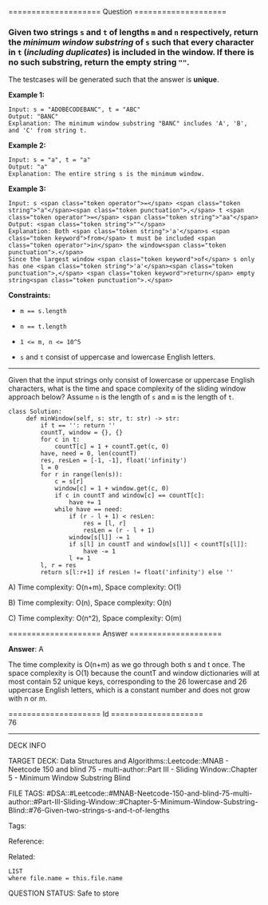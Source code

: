 ==================== Question ====================  

### Given two strings `s` and `t` of lengths `m` and `n` respectively, return the _**minimum window substring**_ of `s` such that every character in `t` (_**including duplicates**_) is included in the window. If there is no such substring, return the empty string `""`.

The testcases will be generated such that the answer is **unique**.

**Example 1:**

<!-- codeblock-start -->
<pre><code>Input: s = "ADOBECODEBANC", t = "ABC"
Output: "BANC"
Explanation: The minimum window substring "BANC" includes 'A', 'B', and 'C' from string t.
</code></pre>
<!-- codeblock-end -->

**Example 2:**

<!-- codeblock-start -->
<pre><code>Input: s = "a", t = "a"
Output: "a"
Explanation: The entire string s is the minimum window.
</code></pre>
<!-- codeblock-end -->

**Example 3:**

<!-- codeblock-start -->
<pre><code>Input: s &#x3C;span class="token operator">=&#x3C;/span> &#x3C;span class="token string">"a"&#x3C;/span>&#x3C;span class="token punctuation">,&#x3C;/span> t &#x3C;span class="token operator">=&#x3C;/span> &#x3C;span class="token string">"aa"&#x3C;/span>
Output: &#x3C;span class="token string">""&#x3C;/span>
Explanation: Both &#x3C;span class="token string">'a'&#x3C;/span>s &#x3C;span class="token keyword">from&#x3C;/span> t must be included &#x3C;span class="token operator">in&#x3C;/span> the window&#x3C;span class="token punctuation">.&#x3C;/span>
Since the largest window &#x3C;span class="token keyword">of&#x3C;/span> s only has one &#x3C;span class="token string">'a'&#x3C;/span>&#x3C;span class="token punctuation">,&#x3C;/span> &#x3C;span class="token keyword">return&#x3C;/span> empty string&#x3C;span class="token punctuation">.&#x3C;/span>
</code></pre>
<!-- codeblock-end -->

**Constraints:**

- `m == s.length`

- `n == t.length`

- `1 <= m, n <= 10^5`

- `s` and `t` consist of uppercase and lowercase English letters.

---

Given that the input strings only consist of lowercase or uppercase English characters, what is the time and space complexity of the sliding window approach below? Assume `n` is the length of `s` and `m` is the length of `t`.

<!-- codeblock-start -->
<pre><code class="hljs language-python"><span class="hljs-keyword">class</span> <span class="hljs-title class_">Solution</span>:
     <span class="hljs-keyword">def</span> <span class="hljs-title function_">minWindow</span>(<span class="hljs-params">self, s: <span class="hljs-built_in">str</span>, t: <span class="hljs-built_in">str</span></span>) -> <span class="hljs-built_in">str</span>:
         <span class="hljs-keyword">if</span> t == <span class="hljs-string">''</span>: <span class="hljs-keyword">return</span> <span class="hljs-string">''</span>
         countT, window = {}, {}
         <span class="hljs-keyword">for</span> c <span class="hljs-keyword">in</span> t:
             countT[c] = <span class="hljs-number">1</span> + countT.get(c, <span class="hljs-number">0</span>)
         have, need = <span class="hljs-number">0</span>, <span class="hljs-built_in">len</span>(countT)
         res, resLen = [-<span class="hljs-number">1</span>, -<span class="hljs-number">1</span>], <span class="hljs-built_in">float</span>(<span class="hljs-string">'infinity'</span>)
         l = <span class="hljs-number">0</span>
         <span class="hljs-keyword">for</span> r <span class="hljs-keyword">in</span> <span class="hljs-built_in">range</span>(<span class="hljs-built_in">len</span>(s)):
             c = s[r]
             window[c] = <span class="hljs-number">1</span> + window.get(c, <span class="hljs-number">0</span>)
             <span class="hljs-keyword">if</span> c <span class="hljs-keyword">in</span> countT <span class="hljs-keyword">and</span> window[c] == countT[c]:
                 have += <span class="hljs-number">1</span>
             <span class="hljs-keyword">while</span> have == need:
                 <span class="hljs-keyword">if</span> (r - l + <span class="hljs-number">1</span>) &#x3C; resLen:
                     res = [l, r]
                     resLen = (r - l + <span class="hljs-number">1</span>)
                 window[s[l]] -= <span class="hljs-number">1</span>
                 <span class="hljs-keyword">if</span> s[l] <span class="hljs-keyword">in</span> countT <span class="hljs-keyword">and</span> window[s[l]] &#x3C; countT[s[l]]:
                     have -= <span class="hljs-number">1</span>
                 l += <span class="hljs-number">1</span>
         l, r = res
         <span class="hljs-keyword">return</span> s[l:r+<span class="hljs-number">1</span>] <span class="hljs-keyword">if</span> resLen != <span class="hljs-built_in">float</span>(<span class="hljs-string">'infinity'</span>) <span class="hljs-keyword">else</span> <span class="hljs-string">''</span>
</code></pre>
<!-- codeblock-end -->

A) Time complexity: O(n+m), Space complexity: O(1)

B) Time complexity: O(n), Space complexity: O(n)

C) Time complexity: O(n^2), Space complexity: O(m)  

==================== Answer ====================  

**Answer**: A

The time complexity is O(n+m) as we go through both s and t once. The space complexity is O(1) because the countT and window dictionaries will at most contain 52 unique keys, corresponding to the 26 lowercase and 26 uppercase English letters, which is a constant number and does not grow with n or m.

==================== Id ====================  
76

---

DECK INFO

TARGET DECK: Data Structures and Algorithms::Leetcode::MNAB - Neetcode 150 and blind 75 - multi-author::Part III - Sliding Window::Chapter 5 - Minimum Window Substring Blind

FILE TAGS: #DSA::#Leetcode::#MNAB-Neetcode-150-and-blind-75-multi-author::#Part-III-Sliding-Window::#Chapter-5-Minimum-Window-Substring-Blind::#76-Given-two-strings-s-and-t-of-lengths

Tags:

Reference:

Related:

```dataview
LIST
where file.name = this.file.name
```
QUESTION STATUS: Safe to store
